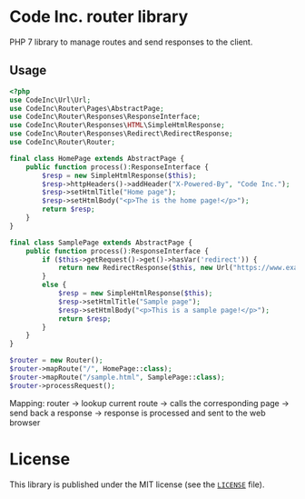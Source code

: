 # Code Inc. router library

PHP 7 library to manage routes and send responses to the client.

## Usage
```php
<?php
use CodeInc\Url\Url;
use CodeInc\Router\Pages\AbstractPage;
use CodeInc\Router\Responses\ResponseInterface;
use CodeInc\Router\Responses\HTML\SimpleHtmlResponse;
use CodeInc\Router\Responses\Redirect\RedirectResponse;
use CodeInc\Router\Router;

final class HomePage extends AbstractPage {
	public function process():ResponseInterface {
		$resp = new SimpleHtmlResponse($this);
		$resp->httpHeaders()->addHeader("X-Powered-By", "Code Inc.");
		$resp->setHtmlTitle("Home page");
		$resp->setHtmlBody("<p>The is the home page!</p>");
		return $resp;
    }
}

final class SamplePage extends AbstractPage {
    public function process():ResponseInterface {
    	if ($this->getRequest()->get()->hasVar('redirect')) {
    		return new RedirectResponse($this, new Url("https://www.example.org"));
    	}
    	else {
    	    $resp = new SimpleHtmlResponse($this);
            $resp->setHtmlTitle("Sample page");
            $resp->setHtmlBody("<p>This is a sample page!</p>");
            return $resp;	
    	}
    }
}

$router = new Router();
$router->mapRoute("/", HomePage::class);
$router->mapRoute("/sample.html", SamplePage::class);
$router->processRequest();
```

Mapping:
router -> lookup current route -> calls the corresponding page -> send back a response -> response is processed and sent to the web browser

# License 
This library is published under the MIT license (see the [`LICENSE`](https://github.com/codeinchq/lib-gui/blob/master/LICENSE) file).

